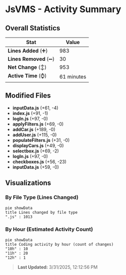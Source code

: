 # JsVMS - Activity Summary 

## Overall Statistics

| Stat                   | Value                                                             |
| ---------------------- | ----------------------------------------------------------------- |
| **Lines Added** (➕)   | 983                                          |
| **Lines Removed** (➖) | 30                                        |
| **Net Change** (↕)    | 953                |
| **Active Time** (⌚)   | 61 minutes |


## Modified Files
- **inputData.js** (+61, -4)
- **index.js** (+91, -1)
- **logIn.js** (+97, -0)
- **applyFilters.js** (+69, -0)
- **addCar.js** (+189, -0)
- **addUser.js** (+115, -0)
- **populateFilters.js** (+31, -0)
- **displayCars.js** (+49, -0)
- **selectbox.js** (+69, -2)
- **logIn.js** (+97, -0)
- **checkboxes.js** (+56, -23)
- **inputData.js** (+59, -0)

## Visualizations

### By File Type (Lines Changed)

```mermaid
pie showData
title Lines changed by file type
".js" : 1013
```

### By Hour (Estimated Activity Count)

```mermaid
pie showData
title Coding activity by hour (count of changes)
"10h" : 10
"11h" : 20
"12h" : 1
```


> **Last Updated:** 3/31/2025, 12:12:56 PM